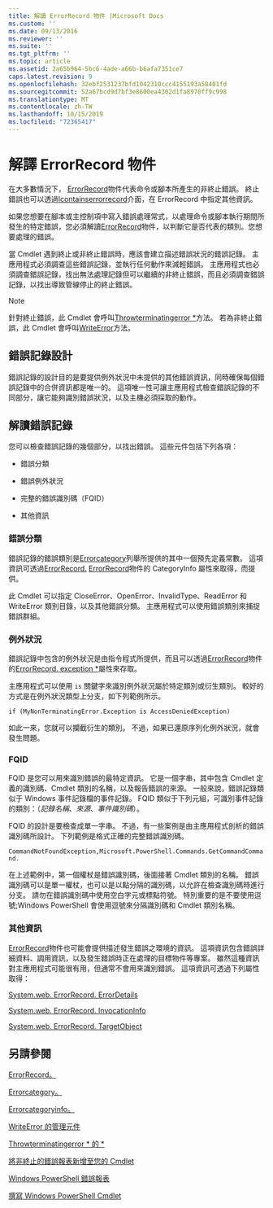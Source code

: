 ```yaml
---
title: 解讀 ErrorRecord 物件 |Microsoft Docs
ms.custom: ''
ms.date: 09/13/2016
ms.reviewer: ''
ms.suite: ''
ms.tgt_pltfrm: ''
ms.topic: article
ms.assetid: 2a65b964-5bc6-4ade-a66b-b6afa7351ce7
caps.latest.revision: 9
ms.openlocfilehash: 32ebf2531237bfd1042310ccc4155193a58401fd
ms.sourcegitcommit: 52a67bcd9d7bf3e8600ea4302d1fa8970ff9c998
ms.translationtype: MT
ms.contentlocale: zh-TW
ms.lasthandoff: 10/15/2019
ms.locfileid: "72365417"
---
```

# <a name="interpreting-errorrecord-objects"></a>解譯 ErrorRecord 物件

在大多數情況下， [ErrorRecord](/dotnet/api/System.Management.Automation.ErrorRecord)物件代表命令或腳本所產生的非終止錯誤。 終止錯誤也可以透過[Icontainserrorrecord](/dotnet/api/System.Management.Automation.IContainsErrorRecord)介面，在 ErrorRecord 中指定其他資訊。

如果您想要在腳本或主控制項中寫入錯誤處理常式，以處理命令或腳本執行期間所發生的特定錯誤，您必須解讀[ErrorRecord](/dotnet/api/System.Management.Automation.ErrorRecord)物件，以判斷它是否代表的類別。您想要處理的錯誤。

當 Cmdlet 遇到終止或非終止錯誤時，應該會建立描述錯誤狀況的錯誤記錄。 主應用程式必須調查這些錯誤記錄，並執行任何動作來減輕錯誤。 主應用程式也必須調查錯誤記錄，找出無法處理記錄但可以繼續的非終止錯誤，而且必須調查錯誤記錄，以找出導致管線停止的終止錯誤。

> [!NOTE]
> 針對終止錯誤，此 Cmdlet 會呼叫[Throwterminatingerror *](/dotnet/api/System.Management.Automation.Cmdlet.ThrowTerminatingError)方法。 若為非終止錯誤，此 Cmdlet 會呼叫[WriteError](/dotnet/api/System.Management.Automation.Cmdlet.WriteError)方法。

## <a name="error-record-design"></a>錯誤記錄設計

錯誤記錄的設計目的是要提供例外狀況中未提供的其他錯誤資訊，同時確保每個錯誤記錄中的合併資訊都是唯一的。 這項唯一性可讓主應用程式檢查錯誤記錄的不同部分，讓它能夠識別錯誤狀況，以及主機必須採取的動作。

## <a name="interpreting-error-records"></a>解讀錯誤記錄

您可以檢查錯誤記錄的幾個部分，以找出錯誤。 這些元件包括下列各項：

- 錯誤分類

- 錯誤例外狀況

- 完整的錯誤識別碼（FQID）

- 其他資訊

### <a name="the-error-category"></a>錯誤分類

錯誤記錄的錯誤類別是[Errorcategory](/dotnet/api/System.Management.Automation.ErrorCategory)列舉所提供的其中一個預先定義常數。 這項資訊可透過[ErrorRecord.](/dotnet/api/System.Management.Automation.ErrorRecord.CategoryInfo) [ErrorRecord](/dotnet/api/System.Management.Automation.ErrorRecord)物件的 CategoryInfo 屬性來取得，而提供。

此 Cmdlet 可以指定 CloseError、OpenError、InvalidType、ReadError 和 WriteError 類別目錄，以及其他錯誤分類。 主應用程式可以使用錯誤類別來捕捉錯誤群組。

### <a name="the-exception"></a>例外狀況

錯誤記錄中包含的例外狀況是由指令程式所提供，而且可以透過[ErrorRecord](/dotnet/api/System.Management.Automation.ErrorRecord)物件的[ErrorRecord. exception *](/dotnet/api/System.Management.Automation.ErrorRecord.Exception)屬性來存取。

主應用程式可以使用 `is` 關鍵字來識別例外狀況屬於特定類別或衍生類別。 較好的方式是在例外狀況類型上分支，如下列範例所示。

`if (MyNonTerminatingError.Exception is AccessDeniedException)`

如此一來，您就可以攔截衍生的類別。 不過，如果已還原序列化例外狀況，就會發生問題。

### <a name="the-fqid"></a>FQID

FQID 是您可以用來識別錯誤的最特定資訊。 它是一個字串，其中包含 Cmdlet 定義的識別碼、Cmdlet 類別的名稱，以及報告錯誤的來源。 一般來說，錯誤記錄類似于 Windows 事件記錄檔的事件記錄。 FQID 類似于下列元組，可識別事件記錄的類別：（*記錄名稱*、*來源*、*事件識別碼*）。

FQID 的設計是要檢查成單一字串。 不過，有一些案例是由主應用程式剖析的錯誤識別碼所設計。 下列範例是格式正確的完整錯誤識別碼。

`CommandNotFoundException,Microsoft.PowerShell.Commands.GetCommandCommand.`

在上述範例中，第一個權杖是錯誤識別碼，後面接著 Cmdlet 類別的名稱。 錯誤識別碼可以是單一權杖，也可以是以點分隔的識別碼，以允許在檢查識別碼時進行分支。 請勿在錯誤識別碼中使用空白字元或標點符號。 特別重要的是不要使用逗號;Windows PowerShell 會使用逗號來分隔識別碼和 Cmdlet 類別名稱。

### <a name="other-information"></a>其他資訊

[ErrorRecord](/dotnet/api/System.Management.Automation.ErrorRecord)物件也可能會提供描述發生錯誤之環境的資訊。 這項資訊包含錯誤詳細資料、調用資訊，以及發生錯誤時正在處理的目標物件等專案。 雖然這種資訊對主應用程式可能很有用，但通常不會用來識別錯誤。 這項資訊可透過下列屬性取得：

[System.web. ErrorRecord. ErrorDetails](/dotnet/api/System.Management.Automation.ErrorRecord.ErrorDetails)

[System.web. ErrorRecord. InvocationInfo](/dotnet/api/System.Management.Automation.ErrorRecord.InvocationInfo)

[System.web. ErrorRecord. TargetObject](/dotnet/api/System.Management.Automation.ErrorRecord.TargetObject)

## <a name="see-also"></a>另請參閱

[ErrorRecord。](/dotnet/api/System.Management.Automation.ErrorRecord)

[Errorcategory。](/dotnet/api/System.Management.Automation.ErrorCategory)

[Errorcategoryinfo。](/dotnet/api/System.Management.Automation.ErrorCategoryInfo)

[WriteError 的管理元件](/dotnet/api/System.Management.Automation.Cmdlet.WriteError)

[Throwterminatingerror * 的 *](/dotnet/api/System.Management.Automation.Cmdlet.ThrowTerminatingError)

[將非終止的錯誤報表新增至您的 Cmdlet](./adding-non-terminating-error-reporting-to-your-cmdlet.md)

[Windows PowerShell 錯誤報表](./error-reporting-concepts.md)

[撰寫 Windows PowerShell Cmdlet](./writing-a-windows-powershell-cmdlet.md)
